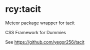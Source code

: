 # rcy:tacit

Meteor package wrapper for tacit

CSS Framework for Dummies 

See https://github.com/yegor256/tacit
